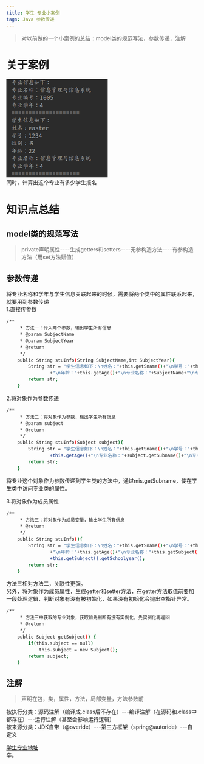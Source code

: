 ```yaml
---
title: 学生-专业小案例
tags: Java 参数传递   
---
```


> 对以前做的一个小案例的总结：model类的规范写法，参数传递，注解

<!--more-->

# 关于案例
![](/assets/img/blog/java/2017-08-07-target.png)  
同时，计算出这个专业有多少学生报名

# 知识点总结
## model类的规范写法
> private声明属性----生成getters和setters----无参构造方法----有参构造方法（用set方法赋值）

## 参数传递
将专业名称和学年与学生信息关联起来的时候，需要将两个类中的属性联系起来，就要用到参数传递  
1.直接传参数  

```bash
/**
     * 方法一：传入两个参数，输出学生所有信息
     * @param SubjectName
     * @param SubjectYear
     * @return
     */
    public String stuInfo(String SubjectName,int SubjectYear){
        String str = "学生信息如下：\n姓名："+this.getSname()+"\n学号："+this.getSno()+"\n性别："+this.getSex()
                +"\n年龄："+this.getAge()+"\n专业名称："+SubjectName+"\n专业学年："+SubjectYear;
        return str;
    }
```
2.将对象作为参数传递

```bash
/**
     * 方法二：将对象作为参数，输出学生所有信息
     * @param subject
     * @return
     */
    public String stuInfo(Subject subject){
        String str = "学生信息如下：\n姓名："+this.getSname()+"\n学号："+this.getSno()+"\n性别："+this.getSex()+"\n年龄："
                +this.getAge()+"\n专业名称："+subject.getSubname()+"\n专业学年："+subject.getSchoolyear();
        return str;
    }
```
将专业这个对象作为参数传递到学生类的方法中，通过mis.getSubname，使在学生类中访问专业类的属性。

3.将对象作为成员属性

```bash
/**
     * 方法三：将对象作为成员变量，输出学生所有信息
     * @return
     */
    public String stuInfo(){
        String str = "学生信息如下：\n姓名："+this.getSname()+"\n学号："+this.getSno()+"\n性别："+this.getSex()
                +"\n年龄："+this.getAge()+"\n专业名称："+this.getSubject().getSubname()+"\n专业学年："
                +this.getSubject().getSchoolyear();
        return str;
    }
```

方法三相对方法二，关联性更强。  
另外，将对象作为成员属性，生成getter和setter方法，在getter方法取值前要加一段处理逻辑，判断对象有没有被初始化，如果没有初始化会抛出空指针异常。  

```bash
/**
     * 方法三中获取的专业对象，获取前先判断有没有实例化，先实例化再返回
     * @return
     */
    public Subject getSubject() {
        if(this.subject == null)
            this.subject = new Subject();
        return subject;
    }
```

## 注解
> 声明在包，类，属性，方法，局部变量，方法参数前

按执行分类：源码注解（编译成.class后不存在）---编译注解（在源码和.class中都存在）---运行注解（甚至会影响运行逻辑）  
按来源分类：JDK自带（@overide）---第三方框架（spring@autoride）---自定义  


[学生专业地址](https://github.com/EasterFan/JavaExercise)  
卒。
